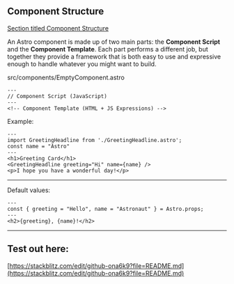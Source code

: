 
## Component Structure

[Section titled Component Structure](https://docs.astro.build/en/core-concepts/astro-components/#component-structure)

An Astro component is made up of two main parts: the **Component Script** and the **Component Template**. Each part performs a different job, but together they provide a framework that is both easy to use and expressive enough to handle whatever you might want to build.

src/components/EmptyComponent.astro

```
---
// Component Script (JavaScript)
---
<!-- Component Template (HTML + JS Expressions) -->
```

Example:
```
---
import GreetingHeadline from './GreetingHeadline.astro';
const name = "Astro"
---
<h1>Greeting Card</h1>
<GreetingHeadline greeting="Hi" name={name} />
<p>I hope you have a wonderful day!</p>
```

---

Default values:
```
---
const { greeting = "Hello", name = "Astronaut" } = Astro.props;
---
<h2>{greeting}, {name}!</h2>
```

---

## Test out here:
[https://stackblitz.com/edit/github-ona6k9?file=README.md](https://stackblitz.com/edit/github-ona6k9?file=README.md)
